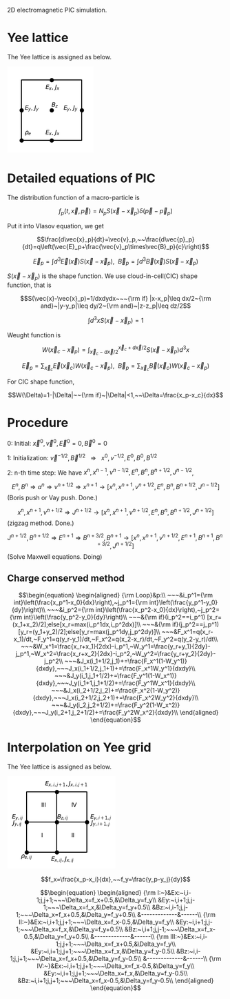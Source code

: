 2D electromagnetic PIC simulation.
# Yee lattice
The Yee lattice is assigned as below.

![./image](Yee.png)

# Detailed equations of PIC
The distribution function of a macro-particle is

$$f_p(t,\vec{x},\vec{p})=N_pS(\vec{x}-\vec{x}_p)\delta(\vec{p}-\vec{p}_p)$$

Put it into Vlasov equation, we get

$$\frac{d\vec{x}_p}{dt}=\vec{v}_p,~~\frac{d\vec{p}_p}{dt}=q\left(\vec{E}_p+\frac{\vec{v}_p\times\vec{B}_p}{c}\right)$$

$$\vec{E}_p=\int d^3\vec{E}(\vec{x})S(\vec{x}-\vec{x}_p),~~\vec{B}_p=\int d^3\vec{B}(\vec{x})S(\vec{x}-\vec{x}_p)$$

$S(\vec{x}-\vec{x}_p)$ is the shape function. We use cloud-in-cell(CIC) shape function, that is

```math
S(\vec{x}-\vec{x}_p)=1/dxdydx~~~{\rm if} |x-x_p|\leq dx/2~{\rm and}~|y-y_p|\leq dy/2~{\rm and}~|z-z_p|\leq dz/2
```

$$\int d^3xS(\vec{x}-\vec{x}_p)=1$$

Weught function is 

$$W(\vec{x}_ c-\vec{x}_ p)=\int_ {\vec{x}_c-d\vec{x}/2}^{\vec{x}_c+d\vec{x}/2}S(\vec{x}-\vec{x}_p)d^3x$$

$$\vec{E}_ p=\sum_{\vec{x}_ c}\vec{E}(\vec{x}_ c)W(\vec{x}_ c-\vec{x}_ p),~~\vec{B}_ p=\sum_{\vec{x}_ c}\vec{B}(\vec{x}_ c)W(\vec{x}_ c-\vec{x}_ p)$$

For CIC shape function,

$$W(\Delta)=1-|\Delta|~~{\rm if}~|\Delta|<1,~~\Delta=\frac{x_p-x_c}{dx}$$

# Procedure
0: Initial: $`\vec{x}^0,\vec{v}^0,\vec{E}^0=0,\vec{B}^0=0`$

1: Initialization: $`\vec{v}^{-1/2},\vec{B}^{1/2}~~~\Rightarrow~~~x^0,v^{-1/2},E^0,B^0,B^{1/2}`$

2: n-th time step: We have $`x^n,x^{n-1},v^{n-1/2},E^n,B^n,B^{n+1/2},J^{n-1/2}`$, 

$$E^n,B^n\Rightarrow a^n\Rightarrow v^{n+1/2}\Rightarrow x^{n+1}\rightarrow[x^n,x^{n+1},v^{n+1/2},E^n,B^n,B^{n+1/2},J^{n-1/2}]$$ (Boris push or Vay push. Done.)

$$x^n,x^{n+1},v^{n+1/2}\Rightarrow J^{n+1/2}\rightarrow [x^n,x^{n+1},v^{n+1/2},E^n,B^n,B^{n+1/2},J^{n+1/2}]$$ (zigzag method. Done.)

$$J^{n+1/2},B^{n+1/2}\Rightarrow E^{n+1}\Rightarrow B^{n+3/2},B^{n+1}\rightarrow [x^n,x^{n+1},v^{n+1/2},E^{n+1},B^{n+1},B^{n+3/2},J^{n+1/2}]$$(Solve Maxwell equations. Doing)

## Charge conserved method
```math
\begin{equation}
\begin{aligned}
{\rm Loop}&p:\\
~~~&i_p^1={\rm int}\left(\frac{x_p^1-x_0}{dx}\right),~j_p^1={\rm int}\left(\frac{y_p^1-y_0}{dy}\right)\\
~~~&i_p^2={\rm int}\left(\frac{x_p^2-x_0}{dx}\right),~j_p^2={\rm int}\left(\frac{y_p^2-y_0}{dy}\right)\\
~~~&{\rm if}(i_p^2==i_p^1) [x_r=(x_1+x_2)/2];else[x_r=max(i_p^1dx,i_p^2dx)]\\
~~~&{\rm if}(j_p^2==j_p^1) [y_r=(y_1+y_2)/2];else[y_r=max(j_p^1dy,j_p^2dy)]\\
~~~&F_x^1=q(x_r-x_1)/dt,~F_y^1=q(y_r-y_1)/dt,~F_x^2=q(x_2-x_r)/dt,~F_y^2=q(y_2-y_r)/dt\\
~~~&W_x^1=\frac{x_r+x_1}{2dx}-i_p^1,~W_y^1=\frac{y_r+y_1}{2dy}-j_p^1,~W_x^2=\frac{x_r+x_2}{2dx}-i_p^2,~W_y^2=\frac{y_r+y_2}{2dy}-j_p^2\\
~~~&J_x(i_1+1/2,j_1)+=\frac{F_x^1(1-W_y^1)}{dxdy},~~~J_x(i_1+1/2,j_1+1)+=\frac{F_x^1W_y^1}{dxdy}\\
~~~&J_y(i_1,j_1+1/2)+=\frac{F_y^1(1-W_x^1)}{dxdy},~~~J_y(i_1+1,j_1+1/2)+=\frac{F_y^1W_x^1}{dxdy}\\
~~~&J_x(i_2+1/2,j_2)+=\frac{F_x^2(1-W_y^2)}{dxdy},~~~J_x(i_2+1/2,j_2+1)+=\frac{F_x^2W_y^2}{dxdy}\\
~~~&J_y(i_2,j_2+1/2)+=\frac{F_y^2(1-W_x^2)}{dxdy},~~~J_y(i_2+1,j_2+1/2)+=\frac{F_y^2W_x^2}{dxdy}\\
\end{aligned}
\end{equation}
```

# Interpolation on Yee grid
The Yee lattice is assigned as below.

![./image](Yee_lattice.png)

$$f_x=\frac{x_p-x_i}{dx},~~f_y=\frac{y_p-y_j}{dy}$$

```math
\begin{equation}
\begin{aligned}
{\rm I:~}&Ex:~i,i-1;j,j+1;~~~\Delta_x=f_x+0.5,&\Delta_y=f_y\\
&Ey:~i,i+1;j,j-1;~~~\Delta_x=f_x,&\Delta_y=f_y+0.5\\
&Bz:~i,i-1;j,j-1;~~~\Delta_x=f_x+0.5,&\Delta_y=f_y+0.5\\
&-------------&------\\
{\rm II:~}&Ex:~i,i+1;j,j+1;~~~\Delta_x=f_x-0.5,&\Delta_y=f_y\\
&Ey:~i,i+1;j,j-1;~~~\Delta_x=f_x,&\Delta_y=f_y+0.5\\
&Bz:~i,i+1;j,j-1;~~~\Delta_x=f_x-0.5,&\Delta_y=f_y+0.5\\
&-------------&------\\
{\rm III:~}&Ex:~i,i-1;j,j+1;~~~\Delta_x=f_x+0.5,&\Delta_y=f_y\\
&Ey:~i,i+1;j,j+1;~~~\Delta_x=f_x,&\Delta_y=f_y-0.5\\
&Bz:~i,i-1;j,j+1;~~~\Delta_x=f_x+0.5,&\Delta_y=f_y-0.5\\
&-------------&------\\
{\rm IV:~}&Ex:~i,i+1;j,j+1;~~~\Delta_x=f_x-0.5,&\Delta_y=f_y\\
&Ey:~i,i+1;j,j+1;~~~\Delta_x=f_x,&\Delta_y=f_y-0.5\\
&Bz:~i,i+1;j,j+1;~~~\Delta_x=f_x-0.5,&\Delta_y=f_y-0.5\\
\end{aligned}
\end{equation}
```












